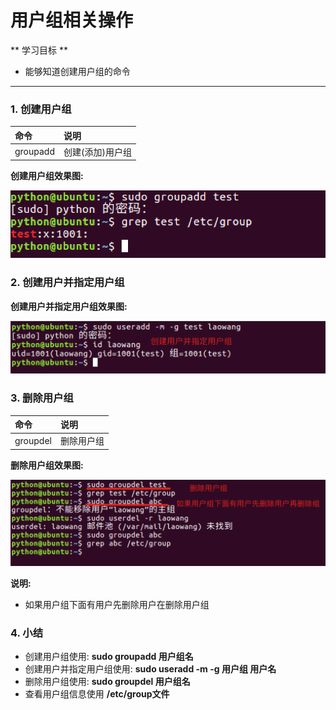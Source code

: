 # 用户组相关操作

** 学习目标 **

* 能够知道创建用户组的命令

---


### 1. 创建用户组

| 命令 | 说明 |
| :--- | :--- |
| groupadd | 创建(添加)用户组 |

**创建用户组效果图:**

![groupadd命令](/linux高级命令/imgs/用户组-1.png)

### 2. 创建用户并指定用户组

**创建用户并指定用户组效果图:**

![groupadd命令](/linux高级命令/imgs/用户组-2.png)

### 3. 删除用户组

| 命令 | 说明 |
| :--- | :--- |
| groupdel | 删除用户组 |

**删除用户组效果图:**

![groupdel命令](/linux高级命令/imgs/用户组-4.png)

**说明:**

* 如果用户组下面有用户先删除用户在删除用户组

### 4. 小结

* 创建用户组使用: **sudo groupadd 用户组名**
* 创建用户并指定用户组使用: **sudo useradd -m -g 用户组 用户名**
* 删除用户组使用: **sudo groupdel 用户组名**
* 查看用户组信息使用 **/etc/group文件**



